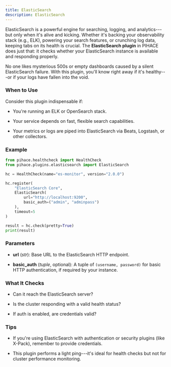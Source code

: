 ```yaml
---
title: ElasticSearch
description: ElasticSearch
---
```


ElasticSearch is a powerful engine for searching, logging, and analytics---but only when it's alive and kicking. Whether it's backing your observability stack (e.g., ELK), powering your search features, or crunching log data, keeping tabs on its health is crucial. The **ElasticSearch plugin** in PIHACE does just that: it checks whether your ElasticSearch instance is available and responding properly.

No one likes mysterious 500s or empty dashboards caused by a silent ElasticSearch failure. With this plugin, you'll know right away if it's healthy---or if your logs have fallen into the void.

### When to Use

Consider this plugin indispensable if:

-   You're running an ELK or OpenSearch stack.

-   Your service depends on fast, flexible search capabilities.

-   Your metrics or logs are piped into ElasticSearch via Beats, Logstash, or other collectors.

### Example

```python
from pihace.healthcheck import HealthCheck
from pihace.plugins.elasticsearch import ElasticSearch

hc = HealthCheck(name="es-monitor", version="2.0.0")

hc.register(
    "ElasticSearch Core",
    ElasticSearch(
        url="http://localhost:9200",
        basic_auth=("admin", "adminpass")
    ),
    timeout=5
)

result = hc.check(pretty=True)
print(result)
```

### Parameters

-   **url** (*str*): Base URL to the ElasticSearch HTTP endpoint.

-   **basic_auth** (*tuple*, optional): A tuple of `(username, password)` for basic HTTP authentication, if required by your instance.

### What It Checks

-   Can it reach the ElasticSearch server?

-   Is the cluster responding with a valid health status?

-   If auth is enabled, are credentials valid?

### Tips

-   If you're using ElasticSearch with authentication or security plugins (like X-Pack), remember to provide credentials.

-   This plugin performs a light ping---it's ideal for health checks but not for cluster performance monitoring.